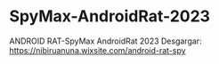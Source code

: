 # SpyMax-AndroidRat-2023
ANDROID RAT-SpyMax AndroidRat 2023 
Desgargar: 
https://nibiruanuna.wixsite.com/android-rat-spy
